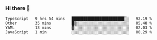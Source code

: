 ### Hi there 👋

<!--
**adroaldopagliari/adroaldopagliari** is a ✨ _special_ ✨ repository because its `README.md` (this file) appears on your GitHub profile.

Here are some ideas to get you started:

- 🔭 I’m currently working on ...
- 🌱 I’m currently learning ...
- 👯 I’m looking to collaborate on ...
- 🤔 I’m looking for help with ...
- 💬 Ask me about ...
- 📫 How to reach me: ...
- 😄 Pronouns: ...
- ⚡ Fun fact: ...
-->

<!--START_SECTION:waka-->
```text
TypeScript   9 hrs 54 mins   ███████████████████████░░   92.19 % 
Other        35 mins         █▒░░░░░░░░░░░░░░░░░░░░░░░   05.48 % 
YAML         13 mins         ▓░░░░░░░░░░░░░░░░░░░░░░░░   02.03 % 
JavaScript   1 min           ░░░░░░░░░░░░░░░░░░░░░░░░░   00.29 % 
```
<!--END_SECTION:waka-->
